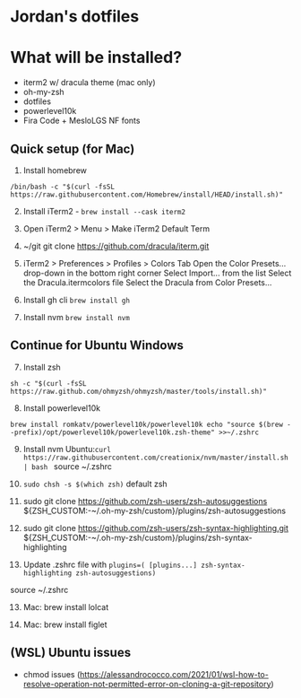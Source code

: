 # Jordan's dotfiles

# What will be installed?

- iterm2 w/ dracula theme (mac only)
- oh-my-zsh
- dotfiles
- powerlevel10k
- Fira Code + MesloLGS NF fonts

## Quick setup (for Mac)

1. Install homebrew 

```
/bin/bash -c "$(curl -fsSL https://raw.githubusercontent.com/Homebrew/install/HEAD/install.sh)"
```

2. Install iTerm2 - `brew install --cask iterm2`

3. Open iTerm2 > Menu > Make iTerm2 Default Term

4. ~/git git clone https://github.com/dracula/iterm.git

5. iTerm2 > Preferences > Profiles > Colors Tab
   Open the Color Presets... drop-down in the bottom right corner
   Select Import... from the list
   Select the Dracula.itermcolors file
   Select the Dracula from Color Presets...

6. Install gh cli `brew install gh`

7. Install nvm `brew install nvm`


## Continue for Ubuntu Windows 

7. Install zsh 

```
sh -c "$(curl -fsSL https://raw.github.com/ohmyzsh/ohmyzsh/master/tools/install.sh)"
```

8. Install powerlevel10k 

```
brew install romkatv/powerlevel10k/powerlevel10k echo "source $(brew --prefix)/opt/powerlevel10k/powerlevel10k.zsh-theme" >>~/.zshrc
```

9. Install nvm 
Ubuntu:`curl https://raw.githubusercontent.com/creationix/nvm/master/install.sh | bash `
source ~/.zshrc

10. `sudo chsh -s $(which zsh)` default zsh

11. sudo git clone https://github.com/zsh-users/zsh-autosuggestions ${ZSH_CUSTOM:-~/.oh-my-zsh/custom}/plugins/zsh-autosuggestions

12. sudo git clone https://github.com/zsh-users/zsh-syntax-highlighting.git ${ZSH_CUSTOM:-~/.oh-my-zsh/custom}/plugins/zsh-syntax-highlighting

13. Update .zshrc file with `plugins=( [plugins...] zsh-syntax-highlighting zsh-autosuggestions)`

source ~/.zshrc

13. Mac: brew install lolcat

14. Mac: brew install figlet

## (WSL) Ubuntu issues

- chmod issues (https://alessandrococco.com/2021/01/wsl-how-to-resolve-operation-not-permitted-error-on-cloning-a-git-repository)
